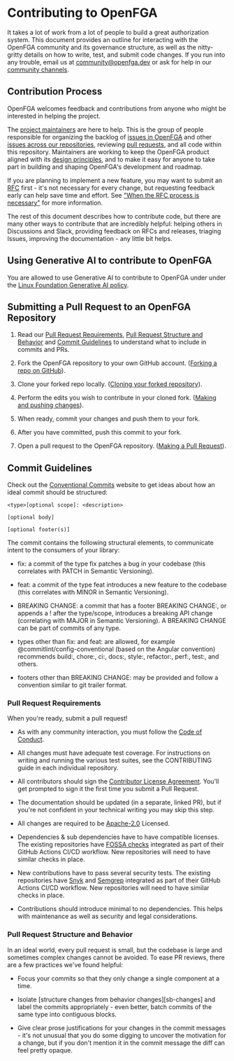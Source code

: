 # Contributing to OpenFGA

It takes a lot of work from a lot of people to build a great authorization system. This document provides an outline for interacting with the OpenFGA community and its governance structure, as well as the nitty-gritty details on how to write, test, and submit code changes. If you run into any trouble, email us at [community@openfga.dev](mailto:community@openfga.dev) or ask for help in our [community channels](https://openfga.dev/community).

## Contribution Process

OpenFGA welcomes feedback and contributions from anyone who might be interested in helping the project.

The [project maintainers](https://github.com/openfga/community/blob/main/MAINTAINERS) are here to help. This is the group of people responsible for organizing the backlog of [issues in OpenFGA](https://github.com/openfga/openfga/issues) and other [issues across our repositories](https://github.com/search?q=org%3Aopenfga+is%3Aissue+is%3Aopen++&type=issues&state=open), reviewing [pull requests](https://github.com/openfga/openfga/pulls), and all code within this repository. Maintainers are working to keep the OpenFGA product aligned with its [design principles](https://github.com/openfga/rfcs/blob/main/DESIGN_PRINCIPLES.md), and to make it easy for anyone to take part in building and shaping OpenFGA's development and roadmap.

If you are planning to implement a new feature, you may want to submit an [RFC](https://github.com/openfga/rfcs/) first - it's not necessary for every change, but requesting feedback early can help save time and effort. See ["When the RFC process is necessary"](https://github.com/openfga/rfcs#when-the-rfc-process-is-necessary) for more information.

The rest of this document describes how to contribute code, but there are many other ways to contribute that are incredibly helpful: helping others in Discussions and Slack, providing feedback on RFCs and releases, triaging Issues, improving the documentation - any little bit helps.

## Using Generative AI to contribute to OpenFGA

You are allowed to use Generative AI to contribute to OpenFGA under under the [Linux Foundation Generative AI policy](https://www.linuxfoundation.org/legal/generative-ai).

## Submitting a Pull Request to an OpenFGA Repository

1. Read our [Pull Request Requirements](#pull-request-requirements), [Pull Request Structure and Behavior](#pull-request-structure-and-behaviour) and [Commit Guidelines](#commit-guidelines) to understand what to include in commits and PRs.

2. Fork the OpenFGA repository to your own GitHub account. ([Forking a repo on GitHub](https://docs.github.com/en/get-started/quickstart/fork-a-repo#forking-a-repository)).

3. Clone your forked repo locally. ([Cloning your forked repository](https://docs.github.com/en/get-started/quickstart/contributing-to-projects#cloning-a-fork)).

4. Perform the edits you wish to contribute in your cloned fork. ([Making and pushing changes](https://docs.github.com/en/get-started/quickstart/contributing-to-projects#making-and-pushing-changes)).

5. When ready, commit your changes and push them to your fork.

6. After you have committed, push this commit to your fork.

7. Open a pull request to the OpenFGA repository. ([Making a Pull Request](https://docs.github.com/en/get-started/quickstart/contributing-to-projects#making-a-pull-request)).

## Commit Guidelines

Check out the [Conventional Commits](https://www.conventionalcommits.org/en/v1.0.0/) website to get ideas about how an ideal commit should be structured: 

```
<type>[optional scope]: <description>

[optional body]

[optional footer(s)]
```

The commit contains the following structural elements, to communicate intent to the consumers of your library:

* fix: a commit of the type fix patches a bug in your codebase (this correlates with PATCH in Semantic Versioning).

* feat: a commit of the type feat introduces a new feature to the codebase (this correlates with MINOR in Semantic Versioning).

* BREAKING CHANGE: a commit that has a footer BREAKING CHANGE:, or appends a ! after the type/scope, introduces a breaking API change (correlating with MAJOR in Semantic Versioning). A BREAKING CHANGE can be part of commits of any type.

* types other than fix: and feat: are allowed, for example @commitlint/config-conventional (based on the Angular convention) recommends build:, chore:, ci:, docs:, style:, refactor:, perf:, test:, and others.

* footers other than BREAKING CHANGE: <description> may be provided and follow a convention similar to git trailer format.

### Pull Request Requirements

When you're ready, submit a pull request!

* As with any community interaction, you must follow the [Code of Conduct](./CODE_OF_CONDUCT.md).

* All changes must have adequate test coverage. For instructions on writing and running the various test suites, see the CONTRIBUTING guide in each individual repository.

* All contributors should sign the [Contributor License Agreement](https://docs.linuxfoundation.org/lfx/easycla/v2-current/contributors). You'll get prompted to sign it the first time you submit a Pull Request.

* The documentation should be updated (in a separate, linked PR), but if you're not confident in your technical writing you may skip this step.

* All changes are required to be [Apache-2.0](https://www.apache.org/licenses/LICENSE-2.0) Licensed.

* Dependencies & sub dependencies have to have compatible licenses. The existing repositories have [FOSSA checks](https://fossa.com/) integrated as part of their GitHub Actions CI/CD workflow. New repositories will need to have similar checks in place.

* New contributions have to pass several security tests. The existing repositories have [Snyk](https://snyk.io/) and [Semgrep](https://semgrep.dev/) integrated as part of their GitHub Actions CI/CD workflow. New repositories will need to have similar checks in place.

* Contributions should introduce minimal to no dependencies. This helps with maintenance as well as security and legal considerations.

### Pull Request Structure and Behavior

In an ideal world, every pull request is small, but the codebase is large and sometimes complex changes cannot be avoided. To ease PR reviews, there are a few practices we've found helpful:

* Focus your commits so that they only change a single component at a time.

* Isolate [structure changes from behavior changes][sb-changes] and label the commits appropriately - even better, batch commits of the same type into contiguous blocks.

* Give clear prose justifications for your changes in the commit messages - it's not unusual that you do some digging to uncover the motivation for a change, but if you don't mention it in the commit message the diff can feel pretty opaque.

[coc]: [https://github.com/openfga/openfga/CODE_OF_CONDUCT.md]
